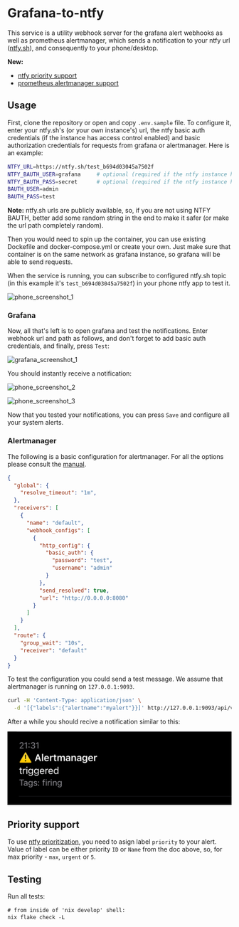 # Grafana-to-ntfy

This service is a utility webhook server for the grafana alert webhooks as well as prometheus alertmanager, which sends a notification to your ntfy url ([ntfy.sh](https://ntfy.sh/)), and consequently to your phone/desktop.

**New:**

- [ntfy priority support](#priority-support)
- [prometheus alertmanager support](#alertmanager)

## Usage

First, clone the repository or open and copy `.env.sample` file. To configure it, enter your ntfy.sh's (or your own instance's) url, the ntfy basic auth credentials (if the instance has access control enabled) and basic authorization credentials for requests from grafana or alertmanager. Here is an example:

```bash
NTFY_URL=https://ntfy.sh/test_b694d03045a7502f
NTFY_BAUTH_USER=grafana     # optional (required if the ntfy instance has access control enabled)
NTFY_BAUTH_PASS=secret      # optional (required if the ntfy instance has access control enabled)
BAUTH_USER=admin
BAUTH_PASS=test
```

**Note:** ntfy.sh urls are publicly available, so, if you are not using NTFY BAUTH, better add some random string in the end to make it safer (or make the url path completely random).  
  
Then you would need to spin up the container, you can use existing Dockefile and docker-compose.yml or create your own. Just make sure that container is on the same network as grafana instance, so grafana will be able to send requests.  
  
When the service is running, you can subscribe to configured ntfy.sh topic (in this example it's `test_b694d03045a7502f`) in your phone ntfy app to test it.  

![phone_screenshot_1](./assets/subscribe.jpg)

### Grafana

Now, all that's left is to open grafana and test the notifications. Enter webhook url and path as follows, and don't forget to add basic auth credentials, and finally, press `Test`:
  
![grafana_screenshot_1](./assets/grafana.jpg)

You should instantly receive a notification:  
  
![phone_screenshot_2](./assets/notification1.jpg)
  
![phone_screenshot_3](./assets/notification2.jpg)
  
Now that you tested your notifications, you can press `Save` and configure all your system alerts.  

### Alertmanager

The following is a basic configuration for alertmanager. For all the options please consult the [manual](https://prometheus.io/docs/alerting/latest/configuration/#webhook_config).

```json
{
  "global": {
    "resolve_timeout": "1m",
  },
  "receivers": [
    {
      "name": "default",
      "webhook_configs": [
        {
          "http_config": {
            "basic_auth": {
              "password": "test",
              "username": "admin"
            }
          },
          "send_resolved": true,
          "url": "http://0.0.0.0:8080"
        }
      ]
    }
  ],
  "route": {
    "group_wait": "10s",
    "receiver": "default"
  }
}
```

To test the configuration you could send a test message. We assume that alertmanager is running on `127.0.0.1:9093`.

```bash
curl -H 'Content-Type: application/json' \
  -d '[{"labels":{"alertname":"myalert"}}]' http://127.0.0.1:9093/api/v2/alerts
```

After a while you should recive a notification similar to this:

![phone_screenshot_4](./assets/alertmanager.jpg)

## Priority support

To use [ntfy prioritization](https://docs.ntfy.sh/publish/#message-priority), you need to asign label `priority` to your alert.  
Value of label can be either priority `ID` or `Name` from the doc above, so, for max priority - `max`, `urgent` or `5`.  

## Testing
Run all tests:
```
# from inside of 'nix develop' shell:
nix flake check -L
```
